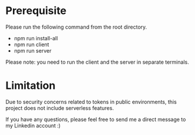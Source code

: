 # Prerequisite
Please run the following command from the root directory.
- npm run install-all
- npm run client
- npm run server

Please note: you need to run the client and the server in separate terminals.

# Limitation
Due to security concerns related to tokens in public environments, this project does not include serverless features.

If you have any questions, please feel free to send me a direct message to my Linkedin account :)